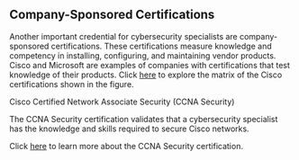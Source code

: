 ## Company-Sponsored Certifications

Another important credential for cybersecurity specialists are company-sponsored certifications. These certifications measure knowledge and competency in installing, configuring, and maintaining vendor products. Cisco and Microsoft are examples of companies with certifications that test knowledge of their products. Click [here](https://learningnetwork.cisco.com/s/certifications) to explore the matrix of the Cisco certifications shown in the figure.

Cisco Certified Network Associate Security (CCNA Security)

The CCNA Security certification validates that a cybersecurity specialist has the knowledge and skills required to secure Cisco networks.

Click [here](https://learningnetwork.cisco.com/s/ccna) to learn more about the CCNA Security certification.
